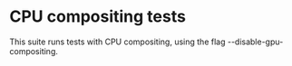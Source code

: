 # CPU compositing tests

This suite runs tests with CPU compositing, using the flag
--disable-gpu-compositing.
